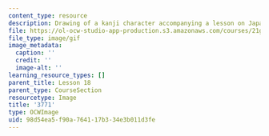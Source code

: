 ```yaml
---
content_type: resource
description: Drawing of a kanji character accompanying a lesson on Japanese.
file: https://ol-ocw-studio-app-production.s3.amazonaws.com/courses/21g-504-japanese-iv-spring-2009/98d54ea5f90a764117b334e3b011d3fe_3771.gif
file_type: image/gif
image_metadata:
  caption: ''
  credit: ''
  image-alt: ''
learning_resource_types: []
parent_title: Lesson 18
parent_type: CourseSection
resourcetype: Image
title: '3771'
type: OCWImage
uid: 98d54ea5-f90a-7641-17b3-34e3b011d3fe
---
```

